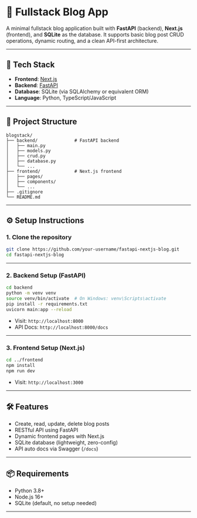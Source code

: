 # 📝 Fullstack Blog App

A minimal fullstack blog application built with **FastAPI** (backend), **Next.js** (frontend), and **SQLite** as the database. It supports basic blog post CRUD operations, dynamic routing, and a clean API-first architecture.

---

## 🚀 Tech Stack

- **Frontend**: [Next.js](https://nextjs.org/)
- **Backend**: [FastAPI](https://fastapi.tiangolo.com/)
- **Database**: SQLite (via SQLAlchemy or equivalent ORM)
- **Language**: Python, TypeScript/JavaScript

---

## 📁 Project Structure
```
blogstack/
├── backend/              # FastAPI backend
│   ├── main.py
│   ├── models.py
│   ├── crud.py
│   ├── database.py
│   └── ...
├── frontend/             # Next.js frontend
│   ├── pages/
│   ├── components/
│   └── ...
├── .gitignore
└── README.md
```
---

## ⚙️ Setup Instructions

### 1. Clone the repository

```bash
git clone https://github.com/your-username/fastapi-nextjs-blog.git
cd fastapi-nextjs-blog
```

---

### 2. Backend Setup (FastAPI)

```bash
cd backend
python -m venv venv
source venv/bin/activate  # On Windows: venv\Scripts\activate
pip install -r requirements.txt
uvicorn main:app --reload
```

- Visit: `http://localhost:8000`
- API Docs: `http://localhost:8000/docs`

---

### 3. Frontend Setup (Next.js)

```bash
cd ../frontend
npm install
npm run dev
```

- Visit: `http://localhost:3000`

---

## 🛠 Features

- Create, read, update, delete blog posts
- RESTful API using FastAPI
- Dynamic frontend pages with Next.js
- SQLite database (lightweight, zero-config)
- API auto docs via Swagger (`/docs`)

---

## 📦 Requirements

- Python 3.8+
- Node.js 16+
- SQLite (default, no setup needed)

---
